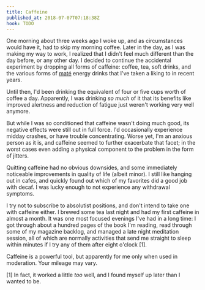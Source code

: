 ```yaml
---
title: Caffeine
published_at: 2018-07-07T07:18:38Z
hook: TODO
---
```


One morning about three weeks ago I woke up, and as
circumstances would have it, had to skip my morning coffee.
Later in the day, as I was making my way to work, I
realized that I didn't feel much different than the day
before, or any other day. I decided to continue the
accidental experiment by dropping all forms of caffeine:
coffee, tea, soft drinks, and the various forms of
[maté][mate] energy drinks that I've taken a liking to in
recent years.

Until then, I'd been drinking the equivalent of four or
five cups worth of coffee a day. Apparently, I was drinking
_so much_ of it that its benefits like improved alertness
and reduction of fatigue just weren't working very well
anymore.

But while I was so conditioned that caffeine wasn't doing
much good, its negative effects were still out in full
force. I'd occasionally experience midday crashes, or have
trouble concentrating. Worse yet, I'm an anxious person as
it is, and caffeine seemed to further exacerbate that
facet; in the worst cases even adding a physical component
to the problem in the form of jitters.

Quitting caffeine had no obvious downsides, and some
immediately noticeable improvements in quality of life
(albeit minor). I still like hanging out in cafes, and
quickly found out which of my favorites did a good job with
decaf. I was lucky enough to not experience any withdrawal
symptoms.

I try not to subscribe to absolutist positions, and don't
intend to take one with caffeine either. I brewed some tea
last night and had my first caffeine in almost a month. It
was one most focused evenings I've had in a long time: I
got through about a hundred pages of the book I'm reading,
read through some of my magazine backlog, and managed a
late night meditation session, all of which are normally
activities that send me straight to sleep within minutes if
I try any of them after eight o'clock [1].

Caffeine is a powerful tool, but apparently for me only
when used in moderation. Your mileage may vary.

[1] In fact, it worked a little _too_ well, and I found
myself up later than I wanted to be.

[mate]: https://en.wikipedia.org/wiki/Mate_(drink)
